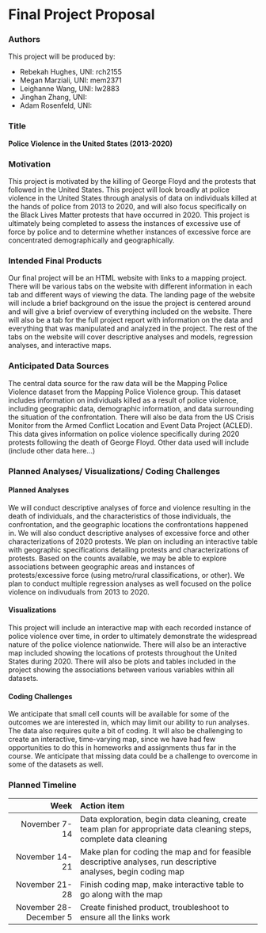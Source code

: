 Final Project Proposal
================

### Authors

This project will be produced by:

  - Rebekah Hughes, UNI: rch2155
  - Megan Marziali, UNI: mem2371
  - Leighanne Wang, UNI: lw2883
  - Jinghan Zhang, UNI:
  - Adam Rosenfeld, UNI:

### Title

**Police Violence in the United States (2013-2020)**

### Motivation

This project is motivated by the killing of George Floyd and the
protests that followed in the United States. This project will look
broadly at police violence in the United States through analysis of data
on individuals killed at the hands of police from 2013 to 2020, and will
also focus specifically on the Black Lives Matter protests that have
occurred in 2020. This project is ultimately being completed to assess
the instances of excessive use of force by police and to determine
whether instances of excessive force are concentrated demographically
and geographically.

### Intended Final Products

Our final project will be an HTML website with links to a mapping
project. There will be various tabs on the website with different
information in each tab and different ways of viewing the data. The
landing page of the website will include a brief background on the issue
the project is centered around and will give a brief overview of
everything included on the website. There will also be a tab for the
full project report with information on the data and everything that was
manipulated and analyzed in the project. The rest of the tabs on the
website will cover descriptive analyses and models, regression analyses,
and interactive maps.

### Anticipated Data Sources

The central data source for the raw data will be the Mapping Police
Violence dataset from the Mapping Police Violence group. This dataset
includes information on individuals killed as a result of police
violence, including geographic data, demographic information, and data
surrounding the situation of the confrontation. There will also be data
from the US Crisis Monitor from the Armed Conflict Location and Event
Data Project (ACLED). This data gives information on police violence
specifically during 2020 protests following the death of George Floyd.
Other data used will include (include other data here…)

### Planned Analyses/ Visualizations/ Coding Challenges

#### Planned Analyses

We will conduct descriptive analyses of force and violence resulting in
the death of individuals, and the characteristics of those individuals,
the confrontation, and the geographic locations the confrontations
happened in. We will also conduct descriptive analyses of excessive
force and other characterizations of 2020 protests. We plan on including
an interactive table with geographic specifications detailing protests
and characterizations of protests. Based on the counts available, we may
be able to explore associations between geographic areas and instances
of protests/excessive force (using metro/rural classifications, or
other). We plan to conduct multiple regression analyses as well focused
on the police violence on indivuduals from 2013 to 2020.

#### Visualizations

This project will include an interactive map with each recorded instance
of police violence over time, in order to ultimately demonstrate the
widespread nature of the police violence nationwide. There will also be
an interactive map included showing the locations of protests throughout
the United States during 2020. There will also be plots and tables
included in the project showing the associations between various
variables within all datasets.

#### Coding Challenges

We anticipate that small cell counts will be available for some of the
outcomes we are interested in, which may limit our ability to run
analyses. The data also requires quite a bit of coding. It will also be
challenging to create an interactive, time-varying map, since we have
had few opportunities to do this in homeworks and assignments thus far
in the course. We anticipate that missing data could be a challenge to
overcome in some of the datasets as well.

### Planned Timeline

|                   Week | Action item                                                                                                         |
| ---------------------: | :------------------------------------------------------------------------------------------------------------------ |
|          November 7-14 | Data exploration, begin data cleaning, create team plan for appropriate data cleaning steps, complete data cleaning |
|         November 14-21 | Make plan for coding the map and for feasible descriptive analyses, run descriptive analyses, begin coding map      |
|         November 21-28 | Finish coding map, make interactive table to go along with the map                                                  |
| November 28-December 5 | Create finished product, troubleshoot to ensure all the links work                                                  |
